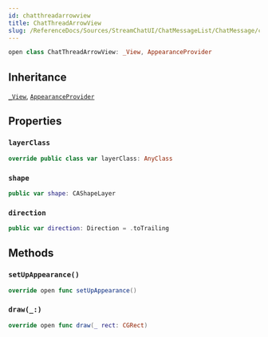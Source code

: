 ```yaml
---
id: chatthreadarrowview 
title: ChatThreadArrowView
slug: /ReferenceDocs/Sources/StreamChatUI/ChatMessageList/ChatMessage/chatthreadarrowview
---
```


``` swift
open class ChatThreadArrowView: _View, AppearanceProvider 
```

## Inheritance

[`_View`](../../CommonViews/_View), [`AppearanceProvider`](../../Utils/AppearanceProvider)

## Properties

### `layerClass`

``` swift
override public class var layerClass: AnyClass 
```

### `shape`

``` swift
public var shape: CAShapeLayer 
```

### `direction`

``` swift
public var direction: Direction = .toTrailing 
```

## Methods

### `setUpAppearance()`

``` swift
override open func setUpAppearance() 
```

### `draw(_:)`

``` swift
override open func draw(_ rect: CGRect) 
```
